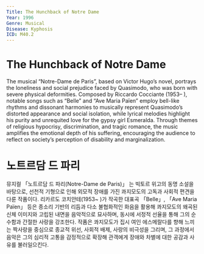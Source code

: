 ```yaml
---
Title: The Hunchback of Notre Dame
Year: 1996
Genre: Musical
Disease: Kyphosis
ICD: M40.2
---
```


# The Hunchback of Notre Dame

The musical “Notre-Dame de Paris”, based on Victor Hugo’s novel, portrays the loneliness and social prejudice faced by Quasimodo, who was born with severe physical deformities. Composed by Riccardo Cocciante (1953– ), notable songs such as “Belle” and “Ave Maria Païen” employ bell-like rhythms and dissonant harmonies to musically represent Quasimodo’s distorted appearance and social isolation, while lyrical melodies highlight his purity and unrequited love for the gypsy girl Esmeralda. Through themes of religious hypocrisy, discrimination, and tragic romance, the music amplifies the emotional depth of his suffering, encouraging the audience to reflect on society’s perception of disability and marginalization.

# 노트르담 드 파리

뮤지컬 「노트르담 드 파리(Notre-Dame de Paris)」 는 빅토르 위고의 동명 소설을 바탕으로, 선천적 기형으로 인해 외모적 장애를 가진 콰지모도의 고독과 사회적 편견을 다룬 작품이다. 리카르도 코치안테(1953~ )가 작곡한 대표곡 「Belle」, 「Ave Maria Païen」 등은 종소리 기반의 리듬과 다소 불협화적인 화음을 활용해 콰지모도의 왜곡된 신체 이미지와 고립된 내면을 음악적으로 묘사하며, 동시에 서정적 선율을 통해 그의 순수함과 간절한 사랑을 강조한다. 작품은 콰지모도가 집시 여인 에스메랄다를 향해 느끼는 짝사랑을 중심으로 종교적 위선, 사회적 배제, 사랑의 비극성을 그리며, 그 과정에서 음악은 그의 심리적 고통을 감정적으로 확장해 관객에게 장애와 차별에 대한 공감과 사유를 불러일으킨다.

